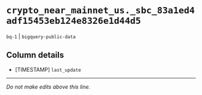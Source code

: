 # `crypto_near_mainnet_us._sbc_83a1ed4adf15453eb124e8326e1d44d5`
`bq-1` | `bigquery-public-data`

## Column details
* [TIMESTAMP] `last_update`

-------------------------------------------------------------------------------
*Do not make edits above this line.*
